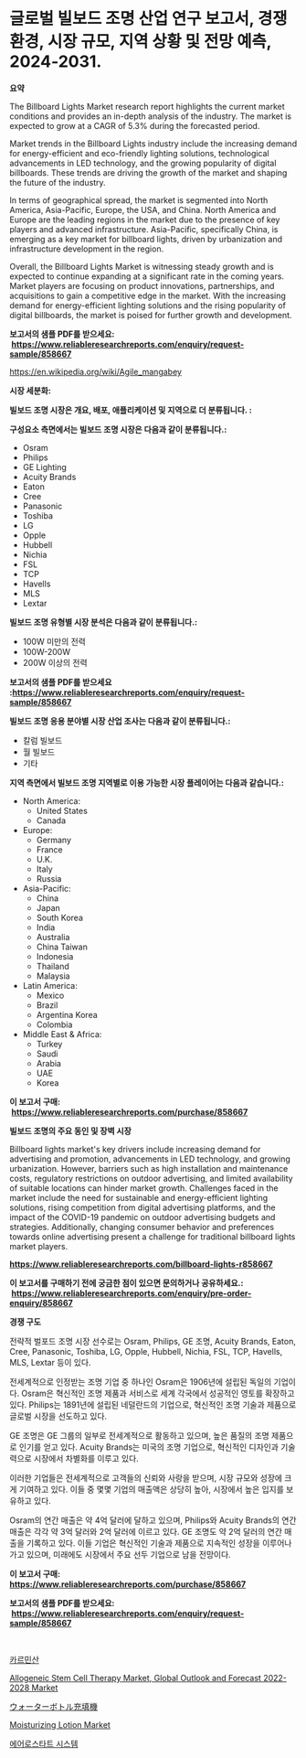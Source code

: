 <p><h1>글로벌 빌보드 조명 산업 연구 보고서, 경쟁 환경, 시장 규모, 지역 상황 및 전망 예측, 2024-2031.</h1></p><p><strong>요약</strong></p>
<p><p>The Billboard Lights Market research report highlights the current market conditions and provides an in-depth analysis of the industry. The market is expected to grow at a CAGR of 5.3% during the forecasted period. </p><p>Market trends in the Billboard Lights industry include the increasing demand for energy-efficient and eco-friendly lighting solutions, technological advancements in LED technology, and the growing popularity of digital billboards. These trends are driving the growth of the market and shaping the future of the industry.</p><p>In terms of geographical spread, the market is segmented into North America, Asia-Pacific, Europe, the USA, and China. North America and Europe are the leading regions in the market due to the presence of key players and advanced infrastructure. Asia-Pacific, specifically China, is emerging as a key market for billboard lights, driven by urbanization and infrastructure development in the region.</p><p>Overall, the Billboard Lights Market is witnessing steady growth and is expected to continue expanding at a significant rate in the coming years. Market players are focusing on product innovations, partnerships, and acquisitions to gain a competitive edge in the market. With the increasing demand for energy-efficient lighting solutions and the rising popularity of digital billboards, the market is poised for further growth and development.</p></p>
<p><strong>보고서의 샘플 PDF를 받으세요: &nbsp;<a href="https://www.reliableresearchreports.com/enquiry/request-sample/858667">https://www.reliableresearchreports.com/enquiry/request-sample/858667</a></strong></p>
<p><a href="https://en.wikipedia.org/wiki/Agile_mangabey">https://en.wikipedia.org/wiki/Agile_mangabey</a></p>
<p><strong>시장 세분화:</strong></p>
<p><strong> 빌보드 조명 시장은 개요, 배포, 애플리케이션 및 지역으로 더 분류됩니다. :</strong></p>
<p><strong>구성요소 측면에서는 빌보드 조명 시장은 다음과 같이 분류됩니다.:</strong></p>
<p><ul><li>Osram</li><li>Philips</li><li>GE Lighting</li><li>Acuity Brands</li><li>Eaton</li><li>Cree</li><li>Panasonic</li><li>Toshiba</li><li>LG</li><li>Opple</li><li>Hubbell</li><li>Nichia</li><li>FSL</li><li>TCP</li><li>Havells</li><li>MLS</li><li>Lextar</li></ul></p>
<p><strong> 빌보드 조명 유형별 시장 분석은 다음과 같이 분류됩니다.:</strong></p>
<p><ul><li>100W 미만의 전력</li><li>100W-200W</li><li>200W 이상의 전력</li></ul></p>
<p><strong>보고서의 샘플 PDF를 받으세요 :<a href="https://www.reliableresearchreports.com/enquiry/request-sample/858667">https://www.reliableresearchreports.com/enquiry/request-sample/858667</a></strong></p>
<p><strong> 빌보드 조명 응용 분야별 시장 산업 조사는 다음과 같이 분류됩니다.:</strong></p>
<p><ul><li>칼럼 빌보드</li><li>월 빌보드</li><li>기타</li></ul></p>
<p><strong>지역 측면에서 빌보드 조명 지역별로 이용 가능한 시장 플레이어는 다음과 같습니다.:</strong></p>
<p><ul>
    <li>
        North America:
        <ul>
            <li>United States</li>
            <li>Canada</li>
        </ul>
    </li>
    <li>
        Europe:
        <ul>
            <li>Germany</li>
            <li>France</li>
            <li>U.K.</li>
            <li>Italy</li>
            <li>Russia</li>
        </ul>
    </li>
    <li>
        Asia-Pacific:
        <ul>
            <li>China</li>
            <li>Japan</li>
            <li>South Korea</li>
            <li>India</li>
            <li>Australia</li>
            <li>China Taiwan</li>
            <li>Indonesia</li>
            <li>Thailand</li>
            <li>Malaysia</li>
        </ul>
    </li>
    <li>
        Latin America:
        <ul>
            <li>Mexico</li>
            <li>Brazil</li>
            <li>Argentina Korea</li>
            <li>Colombia</li>
        </ul>
    </li>
    <li>
        Middle East & Africa:
        <ul>
            <li>Turkey</li>
            <li>Saudi</li>
            <li>Arabia</li>
            <li>UAE</li>
            <li>Korea</li>
        </ul>
    </li>
    </ul></p>
<p><strong>이 보고서 구매: &nbsp;<a href="https://www.reliableresearchreports.com/purchase/858667">https://www.reliableresearchreports.com/purchase/858667</a></strong></p>
<p><strong>빌보드 조명의 주요 동인 및 장벽 시장</strong></p>
<p><p>Billboard lights market's key drivers include increasing demand for advertising and promotion, advancements in LED technology, and growing urbanization. However, barriers such as high installation and maintenance costs, regulatory restrictions on outdoor advertising, and limited availability of suitable locations can hinder market growth. Challenges faced in the market include the need for sustainable and energy-efficient lighting solutions, rising competition from digital advertising platforms, and the impact of the COVID-19 pandemic on outdoor advertising budgets and strategies. Additionally, changing consumer behavior and preferences towards online advertising present a challenge for traditional billboard lights market players.</p></p>
<p><strong><a href="https://www.reliableresearchreports.com/billboard-lights-r858667">https://www.reliableresearchreports.com/billboard-lights-r858667</a></strong></p>
<p><strong>이 보고서를 구매하기 전에 궁금한 점이 있으면 문의하거나 공유하세요.: &nbsp;<a href="https://www.reliableresearchreports.com/enquiry/pre-order-enquiry/858667">https://www.reliableresearchreports.com/enquiry/pre-order-enquiry/858667</a></strong></p>
<p><strong>경쟁 구도</strong></p>
<p><p>전략적 벌포드 조명 시장 선수로는 Osram, Philips, GE 조명, Acuity Brands, Eaton, Cree, Panasonic, Toshiba, LG, Opple, Hubbell, Nichia, FSL, TCP, Havells, MLS, Lextar 등이 있다.</p><p>전세계적으로 인정받는 조명 기업 중 하나인 Osram은 1906년에 설립된 독일의 기업이다. Osram은 혁신적인 조명 제품과 서비스로 세계 각국에서 성공적인 영토를 확장하고 있다. Philips는 1891년에 설립된 네덜란드의 기업으로, 혁신적인 조명 기술과 제품으로 글로벌 시장을 선도하고 있다.</p><p>GE 조명은 GE 그룹의 일부로 전세계적으로 활동하고 있으며, 높은 품질의 조명 제품으로 인기를 얻고 있다. Acuity Brands는 미국의 조명 기업으로, 혁신적인 디자인과 기술력으로 시장에서 차별화를 이루고 있다.</p><p>이러한 기업들은 전세계적으로 고객들의 신뢰와 사랑을 받으며, 시장 규모와 성장에 크게 기여하고 있다. 이들 중 몇몇 기업의 매출액은 상당히 높아, 시장에서 높은 입지를 보유하고 있다.</p><p>Osram의 연간 매출은 약 4억 달러에 달하고 있으며, Philips와 Acuity Brands의 연간 매출은 각각 약 3억 달러와 2억 달러에 이르고 있다. GE 조명도 약 2억 달러의 연간 매출을 기록하고 있다. 이들 기업은 혁신적인 기술과 제품으로 지속적인 성장을 이루어나가고 있으며, 미래에도 시장에서 주요 선두 기업으로 남을 전망이다.</p></p>
<p><strong>이 보고서 구매: &nbsp; <a href="https://www.reliableresearchreports.com/purchase/858667">https://www.reliableresearchreports.com/purchase/858667</a></strong></p>
<p><strong>보고서의 샘플 PDF를 받으세요: &nbsp;<a href="https://www.reliableresearchreports.com/enquiry/request-sample/858667">https://www.reliableresearchreports.com/enquiry/request-sample/858667</a></strong><strong></strong></p>
<p>&nbsp;</p>
<p><p><a href="https://medium.com/@davionolson1/%EC%B9%B4%EB%A5%B4%EB%AF%BC%EC%82%B0-%EC%8B%9C%EC%9E%A5-%EA%B8%80%EB%A1%9C%EB%B2%8C-%EB%B0%8F-%EC%A7%80%EC%97%AD-%EB%B6%84%EC%84%9D-%EC%A7%80%EC%97%AD-%EA%B5%AD%EA%B0%80%EB%B3%84-%EB%B6%84%EC%84%9D-%EB%B0%8F-%EA%B2%BD%EC%9F%81-%EA%B2%BD%EA%B4%80%EC%97%90-%EC%B4%88%EC%A0%90%EC%9D%84-%EB%A7%9E%EC%B6%98-%EA%B2%83-524d2107962f">카르민산</a></p><p><a href="https://medium.com/@alfasurya91_32313/global-allogeneic-stem-cell-therapy-market-global-outlook-and-forecast-2022-2028-industry-research-4df25213bc40">Allogeneic Stem Cell Therapy Market, Global Outlook and Forecast 2022-2028 Market</a></p><p><a href="https://medium.com/@stantonhane1/2024%E5%B9%B4%E3%81%8B%E3%82%892031%E5%B9%B4%E3%81%BE%E3%81%A7%E3%81%AE%E6%9C%9F%E9%96%93%E3%81%AB%E4%BA%88%E6%B8%AC%E3%81%95%E3%82%8C%E3%81%9F%E6%B0%B4%E3%83%9C%E3%83%88%E3%83%AB%E5%85%85%E5%A1%AB%E6%A9%9F%E5%B8%82%E5%A0%B4%E3%81%AE%E5%8B%95%E6%A9%9F%E3%81%A8%E6%88%90%E9%95%B7%E3%83%89%E3%83%A9%E3%82%A4%E3%83%90%E3%83%BC%E3%82%92%E5%88%86%E6%9E%90%E3%81%97%E3%81%BE%E3%81%99-1fcf78b56f74">ウォーターボトル充填機</a></p><p><a href="https://www.linkedin.com/pulse/moisturizing-lotion-market-growth-outlook-from-2024-2031-projecting-nzobf">Moisturizing Lotion Market</a></p><p><a href="https://medium.com/@davionolson1/%EC%97%90%EC%96%B4%EB%A1%9C%EC%8A%A4%ED%83%AF-%EC%8B%9C%EC%8A%A4%ED%85%9C-%EC%8B%9C%EC%9E%A5-%EA%B7%9C%EB%AA%A8-%EC%A0%90%EC%9C%A0%EC%9C%A8-%EB%B0%8F-%ED%8A%B8%EB%A0%8C%EB%93%9C-%EB%B6%84%EC%84%9D-%EB%B3%B4%EA%B3%A0%EC%84%9C-%EC%A0%9C%ED%92%88%EB%B3%84-%ED%83%80%EC%9B%90%ED%98%95-%EA%B5%AC-%ED%98%95%ED%83%9C-%EB%B0%8F-%EC%84%B8%EA%B7%B8%EB%A8%BC%ED%8A%B8-%EC%98%88%EC%B8%A1-2024-2031%EB%85%84-fe26b7f4be2b">에어로스타트 시스템</a></p></p>